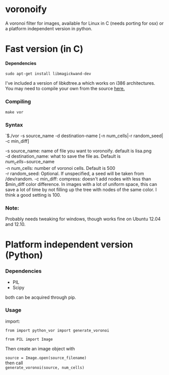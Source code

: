 voronoify
=========

A voronoi filter for images, available for Linux in C (needs porting for osx) or a platform independent version in python.

Fast version (in C)
=========
#### Dependencies 
`sudo apt-get install libmagickwand-dev`

I've included a version of libkdtree.a which works on i386 architectures. You may need to compile your own from the source [here.](https://code.google.com/p/kdtree/downloads/detail?name=kdtree-0.5.6.tar.gz&can=2&q="Title")
### Compiling 
`make vor`

### Syntax
`$./vor -s source_name -d destination-name [-n num_cells|-r random_seed| -c min_diff]

-s source_name: name of file you want to voronoify. default is lisa.png  
-d destination_name: what to save the file as. Default is $num_cells-$source_name  
-n num_cells: number of voronoi cells. Default is 500  
-r random_seed: Optional. If unspecified, a seed will be taken from /dev/random.
-c min_diff: compress: doesn't add nodes with less than $min_diff color difference. In images with a lot of uniform space, this can save a lot of time by not filling up the tree with nodes of the same color. I think a good setting is 100.

### Note: 
Probably needs tweaking for windows, though works fine on Ubuntu 12.04 and 12.10.

Platform independent version (Python)
=======
### Dependencies 
* PIL
* Scipy

both can be acquired through pip. 

### Usage  
import:

`from import python_vor import generate_voronoi`

`from PIL import Image`

Then create an image object with

`source = Image.open(source_filename)`  
then call  
`generate_voronoi(source, num_cells)`  
